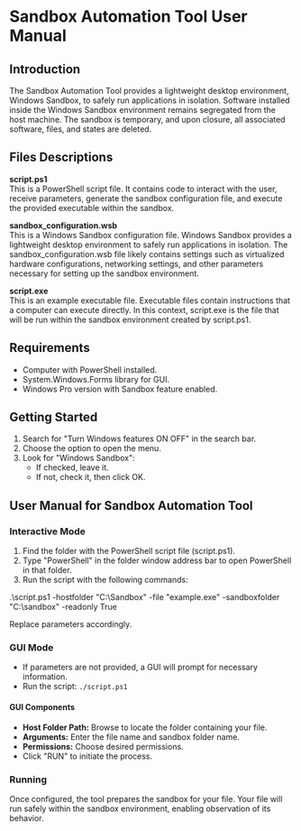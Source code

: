 # Sandbox Automation Tool User Manual

## Introduction
The Sandbox Automation Tool provides a lightweight desktop environment, Windows Sandbox, to safely run applications in isolation. Software installed inside the Windows Sandbox environment remains segregated from the host machine. The sandbox is temporary, and upon closure, all associated software, files, and states are deleted.

## Files Descriptions
__script.ps1__ <br>This is a PowerShell script file. It contains code to interact with the user, receive parameters, generate the sandbox configuration file, and execute the provided executable within the sandbox. 

__sandbox_configuration.wsb__ <br> This is a Windows Sandbox configuration file. Windows Sandbox provides a lightweight desktop environment to safely run applications in isolation. The sandbox_configuration.wsb file likely contains settings such as virtualized hardware configurations, networking settings, and other parameters necessary for setting up the sandbox environment.

__script.exe__ <br> This is an example executable file. Executable files contain instructions that a computer can execute directly. In this context, script.exe is the file that will be run within the sandbox environment created by script.ps1.

## Requirements
- Computer with PowerShell installed.
- System.Windows.Forms library for GUI.
- Windows Pro version with Sandbox feature enabled.

## Getting Started
1. Search for "Turn Windows features ON OFF" in the search bar.
2. Choose the option to open the menu.
3. Look for "Windows Sandbox":
   - If checked, leave it.
   - If not, check it, then click OK.

## User Manual for Sandbox Automation Tool

### Interactive Mode
1. Find the folder with the PowerShell script file (script.ps1).
2. Type "PowerShell" in the folder window address bar to open PowerShell in that folder.
3. Run the script with the following commands:

.\script.ps1 -hostfolder "C:\Sandbox" -file "example.exe" -sandboxfolder "C:\sandbox" -readonly True

Replace parameters accordingly.

### GUI Mode
- If parameters are not provided, a GUI will prompt for necessary information.
- Run the script: `./script.ps1`

#### GUI Components
- **Host Folder Path:** Browse to locate the folder containing your file.
- **Arguments:** Enter the file name and sandbox folder name.
- **Permissions:** Choose desired permissions.
- Click "RUN" to initiate the process.

### Running
Once configured, the tool prepares the sandbox for your file. Your file will run safely within the sandbox environment, enabling observation of its behavior.

